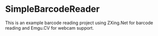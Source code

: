 # SimpleBarcodeReader
This is an example barcode reading project using ZXing.Net for barcode reading and Emgu.CV for webcam support.
